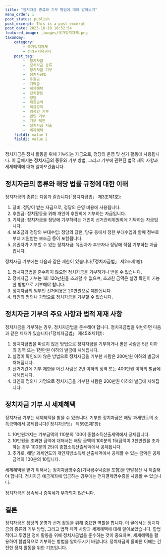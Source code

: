 ```yaml
---
title: "정치자금 종류와 기부 방법에 대해 알아보기"
menu_order: 1
post_status: publish
post_excerpt: This is a post excerpt
post_date: 2023-10-18 18:52:54
featured_image: _images/국가및지자체.png
taxonomy:
    category:
        - 국가및지자체
        - 선거권자유권자
    post_tag:
        -  정치자금
        -  정치자금 종류
        -  정치자금 기부
        -  정치자금법
        -  후원금
        -  기탁금
        -  세제혜택
        -  정치활동
        -  정당
        -  제한금액
        -  세금공제
        -  외국인 기부
        -  법인 기부
        -  기부 제한
        -  정치자금 지출
        -  세제혜택
    field1: value 1
    field2: value 2
---
```



정치자금은 정치 활동을 위해 기부되는 자금으로, 정당의 운영 및 선거 활동에 사용됩니다. 이 글에서는 정치자금의 종류와 기부 방법, 그리고 기부에 관련된 법적 제약 사항과 세제혜택에 대해 알아보겠습니다.

## 정치자금의 종류와 해당 법률 규정에 대한 이해

정치자금의 종류는 다음과 같습니다(「정치자금법」 제3조제1호):
1. 당비: 정당이 받는 자금으로, 정당의 운영 비용에 사용됩니다.
2. 후원금: 정치활동을 위해 개인이 후원회에 기부하는 자금입니다.
3. 기탁금: 정치자금을 정당에 기부하려는 개인이 선거관리위원회에 기탁하는 자금입니다.
4. 보조금과 정당의 부대수입: 정당의 당헌, 당규 등에서 정한 부대수입과 함께 정부로부터 지원받는 보조금 등이 포함됩니다.
5. 유권자가 기부할 수 있는 정치자금: 유권자가 후보자나 정당에 직접 기부하는 자금입니다.

정치자금 기부에는 다음과 같은 제한이 있습니다(「정치자금법」 제2조제1항):
1. 정치자금법을 준수하지 않으면 정치자금을 기부하거나 받을 수 없습니다.
2. 정치자금 기부는 1회 120만원을 초과할 수 없으며, 초과한 금액은 실명 확인이 가능한 방법으로 기부해야 합니다.
3. 정치자금의 일부인 선거비용은 20만원으로 제한됩니다.
4. 타인의 명의나 가명으로 정치자금을 기부할 수 없습니다.

## 정치자금 기부의 주요 사항과 법적 제재 사항

정치자금을 기부하는 경우, 정치자금법을 준수해야 합니다. 정치자금법을 위반하면 다음과 같은 제재가 있습니다(「정치자금법」 제45조제1항):
1. 정치자금법을 따르지 않은 방법으로 정치자금을 기부하거나 받은 사람은 5년 이하의 징역 또는 1천만원 이하의 벌금에 처해집니다.
2. 실명이 확인되지 않은 방법으로 정치자금을 기부한 사람은 200만원 이하의 벌금에 처해집니다.
3. 선거기간에 기부 제한을 어긴 사람은 2년 이하의 징역 또는 400만원 이하의 벌금에 처해집니다.
4. 타인의 명의나 가명으로 정치자금을 기부한 사람은 200만원 이하의 벌금에 처해집니다.

## 정치자금 기부 시 세제혜택

정치자금 기부는 세제혜택을 받을 수 있습니다. 기부한 정치자금은 해당 과세연도의 소득금액에서 공제됩니다(「정치자금법」 제59조제1항):
1. 10만원까지는 기부금액의 110분의 100이 종합소득산출세액에서 공제됩니다.
2. 10만원을 초과한 금액에 대해서는 해당 금액의 100분의 15(금액이 3천만원을 초과하는 경우 100분의 25)이 종합소득산출세액에서 공제됩니다.
3. 추가로, 해당 과세연도의 개인지방소득세 산출세액에서 공제할 수 있는 금액은 공제금액의 100분의 10입니다.

세제혜택을 받기 위해서는 정치자금영수증(기탁금수탁증을 포함)을 연말정산 시 제출해야 합니다. 정치자금 예금계좌에 입금하는 경우에는 전자결제영수증을 사용할 수 있습니다.

정치자금은 상속세나 증여세가 부과되지 않습니다.

## 결론

정치자금은 정당의 운영과 선거 활동을 위해 중요한 역할을 합니다. 이 글에서는 정치자금의 종류와 기부 방법, 그리고 법적 제약 사항과 세제혜택에 대해 알아보았습니다. 합법적이고 투명한 정치 활동을 위해 정치자금법을 준수하는 것이 중요하며, 세제혜택을 활용하여 합법적으로 기부하는 방법을 알아두시기 바랍니다. 정치자금의 올바른 이해는 건전한 정치 활동을 위한 기초입니다.
